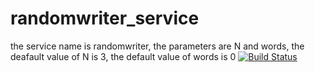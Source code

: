# randomwriter_service
the service name is randomwriter,
the parameters are N and words,
the deafault value of N is 3, the default value of words is 0
[![Build Status](https://travis-ci.org/ssingularity/randomwriter_service.svg?branch=master)](https://travis-ci.org/ssingularity/randomwriter_service)
